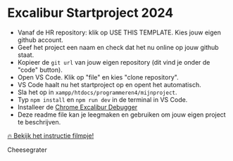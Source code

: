 # Excalibur Startproject 2024

- Vanaf de HR repository: klik op USE THIS TEMPLATE. Kies jouw eigen github account. 
- Geef het project een naam en check dat het nu online op jouw github staat.
- Kopieer de `git url` van jouw eigen repository (dit vind je onder de "code" button).
- Open VS Code. Klik op "file" en kies "clone repository".
- VS Code haalt nu het startproject op en opent het automatisch.
- Sla het op in `xampp/htdocs/programmeren4/mijnproject`.
- Typ `npm install` en `npm run dev` in de terminal in VS Code.
- Installeer de [Chrome Excalibur Debugger](https://chromewebstore.google.com/detail/excalibur-dev-tools/dinddaeielhddflijbbcmpefamfffekc)
- Deze readme file kan je leegmaken en gebruiken om jouw eigen project te beschrijven. 

[🔥 Bekijk het instructie filmpje!](https://youtu.be/UIVpe4L5_P4)

Cheesegrater